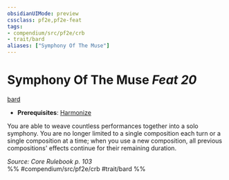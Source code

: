 ```yaml
---
obsidianUIMode: preview
cssclass: pf2e,pf2e-feat
tags:
- compendium/src/pf2e/crb
- trait/bard
aliases: ["Symphony Of The Muse"]
---
```

# Symphony Of The Muse  *Feat 20*  
[bard](/rules/traits/bard.md)  

- **Prerequisites**: [Harmonize](/compendium/feats/harmonize.md)

You are able to weave countless performances together into a solo symphony. You are no longer limited to a single composition each turn or a single composition at a time; when you use a new composition, all previous compositions' effects continue for their remaining duration.

*Source: Core Rulebook p. 103*  
%% #compendium/src/pf2e/crb #trait/bard %%